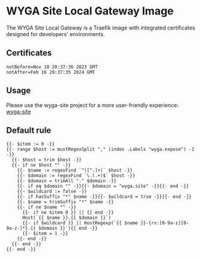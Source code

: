 # WYGA Site Local Gateway Image

The WYGA Site Local Gateway is a Traefik image with integrated certificates designed for developers' environments.

## Certificates

```
notBefore=Nov 18 20:37:36 2023 GMT
notAfter=Feb 16 20:37:35 2024 GMT
```

## Usage

Please use the wyga-site project for a more user-friendly experience: [wyga-site](https://github.com/rjsocha/wyga-site)

## Default rule

```
{{- $item := 0 -}}
{{- range $host := mustRegexSplit "," (index .Labels "wyga.expose") -1 -}}
  {{- $host = trim $host -}}
  {{- if ne $host "" -}}
    {{- $name := regexFind `^([^.]+)` $host -}}
    {{- $domain := regexFind `\.(.+)$` $host -}}
    {{- $domain = trimAll "." $domain -}}
    {{- if eq $domain "" -}}{{- $domain = "wyga.site" -}}{{- end -}}
    {{- $wildcard := false -}}
    {{- if hasSuffix "*" $name -}}{{- $wildcard = true -}}{{- end -}}
    {{- $name = trimSuffix "*" $name -}}
    {{- if ne $name "" -}}
      {{- if ne $item 0 }} || {{ end -}}
      Host(`{{ $name }}.{{ $domain }}`)
      {{- if $wildcard }} || HostRegexp(`{{ $name }}-{rx:[0-9a-z][0-9a-z-]*}.{{ $domain }}`){{ end -}}
      {{- $item = 1 -}}
    {{- end -}}
  {{- end -}}
{{- end -}}
```
